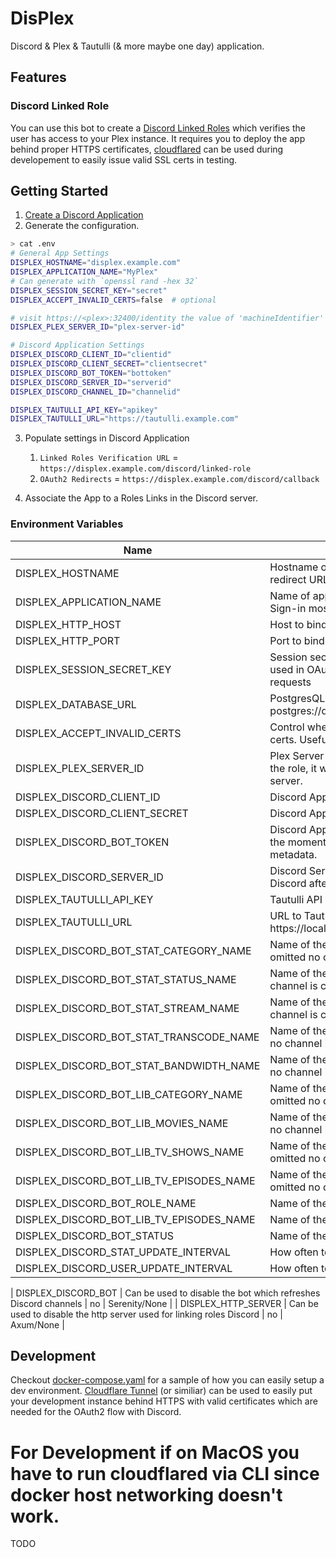 # DisPlex

Discord & Plex & Tautulli (& more maybe one day) application.

## Features

### Discord Linked Role

You can use this bot to create a [Discord Linked Roles](https://support.discord.com/hc/en-us/articles/8063233404823-Connections-Linked-Roles-Community-Members) which verifies the user has access to your Plex instance.
It requires you to deploy the app behind proper HTTPS certificates, [cloudflared](https://github.com/cloudflare/cloudflared) can be used during developement to easily issue valid SSL certs in testing.

## Getting Started

1. [Create a Discord Application](https://discord.com/developers/applications)
1. Generate the configuration.

```bash
> cat .env
# General App Settings
DISPLEX_HOSTNAME="displex.example.com"
DISPLEX_APPLICATION_NAME="MyPlex"
# Can generate with `openssl rand -hex 32`
DISPLEX_SESSION_SECRET_KEY="secret"
DISPLEX_ACCEPT_INVALID_CERTS=false  # optional

# visit https://<plex>:32400/identity the value of 'machineIdentifier'
DISPLEX_PLEX_SERVER_ID="plex-server-id"

# Discord Application Settings
DISPLEX_DISCORD_CLIENT_ID="clientid"
DISPLEX_DISCORD_CLIENT_SECRET="clientsecret"
DISPLEX_DISCORD_BOT_TOKEN="bottoken"
DISPLEX_DISCORD_SERVER_ID="serverid"
DISPLEX_DISCORD_CHANNEL_ID="channelid"

DISPLEX_TAUTULLI_API_KEY="apikey"
DISPLEX_TAUTULLI_URL="https://tautulli.example.com"
```

3. Populate settings in Discord Application

   1. `Linked Roles Verification URL` = `https://displex.example.com/discord/linked-role`
   1. `OAuth2 Redirects` = `https://displex.example.com/discord/callback`

4. Associate the App to a Roles Links in the Discord server.

### Environment Variables

| Name                                     | Description                                                                                             | Required | Default/Values |
| ---------------------------------------- | ------------------------------------------------------------------------------------------------------- | -------- | -------------- |
| DISPLEX_HOSTNAME                         | Hostname of application. Used to generate the redirect URLs for OAuth2.                                 | yes      |                |
| DISPLEX_APPLICATION_NAME                 | Name of application. Will be displayed on Plex Sign-in mostly.                                          | yes      |                |
| DISPLEX_HTTP_HOST                        | Host to bind HTTP server.                                                                               | no       | 127.0.0.1      |
| DISPLEX_HTTP_PORT                        | Port to bind HTTP server                                                                                | no       | 8080           |
| DISPLEX_SESSION_SECRET_KEY               | Session secret value for encryption. Mostly used in OAuth2 flow to store state between requests         | yes      |                |
| DISPLEX_DATABASE_URL                     | PostgresQL database url. For example postgres://displex:password@localhost/displex                      | yes      |                |
| DISPLEX_ACCEPT_INVALID_CERTS             | Control whether reqwest will validate SSL certs. Useful for MITM proxy development.                     | no       | false          |
| DISPLEX_PLEX_SERVER_ID                   | Plex Server ID. When a user attempts to link the role, it will check if they have access to the server. | yes      |                |
| DISPLEX_DISCORD_CLIENT_ID                | Discord Application Client ID.                                                                          | yes      |                |
| DISPLEX_DISCORD_CLIENT_SECRET            | Discord Application Client Secret.                                                                      | yes      |                |
| DISPLEX_DISCORD_BOT_TOKEN                | Discord Application Bot Token. Only used at the moment to register the application metadata.            | yes      |                |
| DISPLEX_DISCORD_SERVER_ID                | Discord Server ID, used for the redirect back to Discord after authorization flow.                      | yes      |                |
| DISPLEX_TAUTULLI_API_KEY                 | Tautulli API key.                                                                                       | yes      |                |
| DISPLEX_TAUTULLI_URL                     | URL to Tautulli server. For example https://localhost:8181                                              | yes      |                |
| DISPLEX_DISCORD_BOT_STAT_CATEGORY_NAME   | Name of the category in Discord for stats, if omitted no channels are created                           | no       |                |
| DISPLEX_DISCORD_BOT_STAT_STATUS_NAME     | Name of the stat status channel, if omitted no channel is created                                       | no       |                |
| DISPLEX_DISCORD_BOT_STAT_STREAM_NAME     | Name of the stat stream channel, if omitted no channel is created                                       | no       |                |
| DISPLEX_DISCORD_BOT_STAT_TRANSCODE_NAME  | Name of the stat transcode channel, if omitted no channel is created                                    | no       |                |
| DISPLEX_DISCORD_BOT_STAT_BANDWIDTH_NAME  | Name of the stat bandwidth channel, if omitted no channel is created                                    | no       |                |
| DISPLEX_DISCORD_BOT_LIB_CATEGORY_NAME    | Name of the library category in Discord, if omitted no channels are created                             | no       |                |
| DISPLEX_DISCORD_BOT_LIB_MOVIES_NAME      | Name of the library movies channel, if omitted no channel is created                                    | no       |                |
| DISPLEX_DISCORD_BOT_LIB_TV_SHOWS_NAME    | Name of the library tv shows channel, if omitted no channel is created                                  | no       |                |
| DISPLEX_DISCORD_BOT_LIB_TV_EPISODES_NAME | Name of the library tv episodes channel, if omitted no channel is created                               | no       |                |
| DISPLEX_DISCORD_BOT_ROLE_NAME            | Name of the Discord role for the Bot                                                                    | no       | Bot            |
| DISPLEX_DISCORD_BOT_LIB_TV_EPISODES_NAME | Name of the Discord role for subscribers                                                                | no       | Subscriber     |
| DISPLEX_DISCORD_BOT_STATUS               | Name of the watching activity for the bot                                                               | no       | DisPlex        |
| DISPLEX_DISCORD_STAT_UPDATE_INTERVAL          | How often to update Discord channels                                                                    | no       | 60s            |
| DISPLEX_DISCORD_USER_UPDATE_INTERVAL          | How often to update Discord users metadata                                                                    | no       | 3600s            |

| DISPLEX_DISCORD_BOT                      | Can be used to disable the bot which refreshes Discord channels                                         | no       | Serenity/None  |
| DISPLEX_HTTP_SERVER                      | Can be used to disable the http server used for linking roles Discord                                   | no       | Axum/None      |

## Development

Checkout [docker-compose.yaml](./docker-compose.yaml) for a sample of how you can easily setup a dev environment. [Cloudflare Tunnel](https://developers.cloudflare.com/cloudflare-one/connections/connect-apps/install-and-setup/tunnel-guide/) (or similiar) can be used to easily put your development instance behind HTTPS with valid certificates which are needed for the OAuth2 flow with Discord.

# For Development if on MacOS you have to run cloudflared via CLI since docker host networking doesn't work.

TODO

